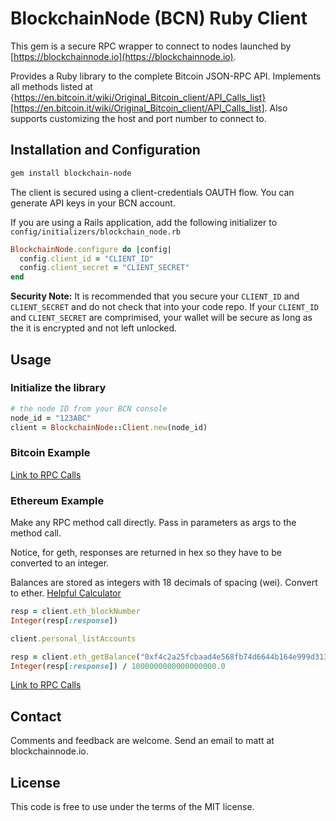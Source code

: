 # BlockchainNode (BCN) Ruby Client

This gem is a secure RPC wrapper to connect to nodes launched by 
[https://blockchainnode.io](https://blockchainnode.io). 

Provides a Ruby library to the complete Bitcoin JSON-RPC API. Implements all methods listed
at {https://en.bitcoin.it/wiki/Original_Bitcoin_client/API_Calls_list}[https://en.bitcoin.it/wiki/Original_Bitcoin_client/API_Calls_list].
Also supports customizing the host and port number to connect to.

## Installation and Configuration

```bash
gem install blockchain-node
```

The client is secured using a client-credentials OAUTH flow. You can generate API keys in your BCN account. 

If you are using a Rails application, add the following initializer to `config/initializers/blockchain_node.rb`
 
```ruby
BlockchainNode.configure do |config|
  config.client_id = "CLIENT_ID"
  config.client_secret = "CLIENT_SECRET"
end
```

**Security Note:**
It is recommended that you secure your `CLIENT_ID` and `CLIENT_SECRET` and do not check that into your code repo.
If your `CLIENT_ID` and `CLIENT_SECRET` are comprimised, your wallet will be secure as long as the it is
encrypted and not left unlocked.


## Usage

### Initialize the library

```ruby
# the node ID from your BCN console
node_id = "123ABC"
client = BlockchainNode::Client.new(node_id)
```

### Bitcoin Example


[Link to RPC Calls](README-RPC-BTC.md)

### Ethereum Example

Make any RPC method call directly. Pass in parameters as args to the method call.

Notice, for geth, responses are returned in hex so they have to be converted to an integer.

Balances are stored as integers with 18 decimals of spacing (wei).  Convert to ether.
[Helpful Calculator](https://etherconverter.online/) 

```ruby
resp = client.eth_blockNumber
Integer(resp[:response])

client.personal_listAccounts

resp = client.eth_getBalance("0xf4c2a25fcbaad4e568fb74d6644b164e999d3132", "latest")
Integer(resp[:response]) / 1000000000000000000.0
```

[Link to RPC Calls](README-ETH-BTC.md)

## Contact

Comments and feedback are welcome. Send an email to matt at blockchainnode.io.

## License

This code is free to use under the terms of the MIT license.